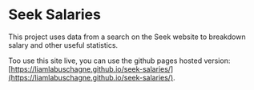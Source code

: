 # Seek Salaries

This project uses data from a search on the Seek website to breakdown salary and other useful statistics.

Too use this site live, you can use the github pages hosted version: [https://liamlabuschagne.github.io/seek-salaries/](https://liamlabuschagne.github.io/seek-salaries/).
